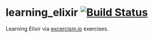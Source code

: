 # learning_elixir [![Build Status](https://travis-ci.org/dmmulroy/learning_elixir.svg?branch=master)](https://travis-ci.org/dmmulroy/learning_elixir)

Learning Elixir via [excercism.io](exercism.io) exercises.
